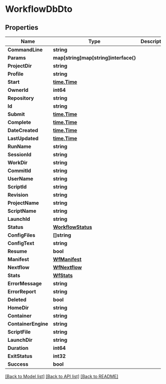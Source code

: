 # WorkflowDbDto

## Properties

Name | Type | Description | Notes
------------ | ------------- | ------------- | -------------
**CommandLine** | **string** |  | [optional] 
**Params** | **map[string]map[string]interface{}** |  | [optional] 
**ProjectDir** | **string** |  | [optional] 
**Profile** | **string** |  | [optional] 
**Start** | [**time.Time**](time.Time.md) |  | [optional] 
**OwnerId** | **int64** |  | [optional] 
**Repository** | **string** |  | [optional] 
**Id** | **string** |  | [optional] 
**Submit** | [**time.Time**](time.Time.md) |  | [optional] 
**Complete** | [**time.Time**](time.Time.md) |  | [optional] 
**DateCreated** | [**time.Time**](time.Time.md) |  | [optional] 
**LastUpdated** | [**time.Time**](time.Time.md) |  | [optional] 
**RunName** | **string** |  | [optional] 
**SessionId** | **string** |  | [optional] 
**WorkDir** | **string** |  | [optional] 
**CommitId** | **string** |  | [optional] 
**UserName** | **string** |  | [optional] 
**ScriptId** | **string** |  | [optional] 
**Revision** | **string** |  | [optional] 
**ProjectName** | **string** |  | [optional] 
**ScriptName** | **string** |  | [optional] 
**LaunchId** | **string** |  | [optional] 
**Status** | [**WorkflowStatus**](WorkflowStatus.md) |  | [optional] 
**ConfigFiles** | **[]string** |  | [optional] 
**ConfigText** | **string** |  | [optional] 
**Resume** | **bool** |  | [optional] 
**Manifest** | [**WfManifest**](WfManifest.md) |  | [optional] 
**Nextflow** | [**WfNextflow**](WfNextflow.md) |  | [optional] 
**Stats** | [**WfStats**](WfStats.md) |  | [optional] 
**ErrorMessage** | **string** |  | [optional] 
**ErrorReport** | **string** |  | [optional] 
**Deleted** | **bool** |  | [optional] 
**HomeDir** | **string** |  | [optional] 
**Container** | **string** |  | [optional] 
**ContainerEngine** | **string** |  | [optional] 
**ScriptFile** | **string** |  | [optional] 
**LaunchDir** | **string** |  | [optional] 
**Duration** | **int64** |  | [optional] 
**ExitStatus** | **int32** |  | [optional] 
**Success** | **bool** |  | [optional] 

[[Back to Model list]](../README.md#documentation-for-models) [[Back to API list]](../README.md#documentation-for-api-endpoints) [[Back to README]](../README.md)


